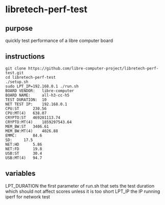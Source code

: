 # libretech-perf-test

## purpose
quickly test performance of a libre computer board

## instructions
```
git clone https://github.com/libre-computer-project/libretech-perf-test.git
cd libretech-perf-test
./setup.sh
sudo LPT_IP=192.168.0.1 ./run.sh
BOARD VENDOR:	libre-computer
BOARD NAME:  	all-h3-cc-h5
TEST DURATION:	10
NET TEST IP:	192.168.0.1
CPU:ST		230.56
CPU:MT(4)	638.07
CRYPTO:ST	469201113.74
CRYPTO:MT(4)	1859297543.64
MEM_BW:ST	3406.61
MEM_BW:MT(4)	4026.88
EMMC:		84.6
SD:		17.5
NET:HD		5.86
NET:FD		19.8
USB:ST		30.4
USB:MT(4)	94.7
```

## variables
LPT_DURATION the first parameter of run.sh that sets the test duration which should not affect scores unless it is too short
LPT_IP the IP running iperf for network test
